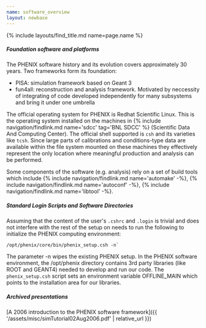 ```yaml
---
name: software_overview
layout: newbase
---
```

{% include layouts/find_title.md name=page.name %}

##### Foundation software and platforms
The PHENIX software history and its evolution covers approximately 30 years. Two frameworks form its foundation:
* PISA: simulation framework based on Geant 3
* fun4all: reconstruction and analysis framework. Motivated by neccessity of integrating of code developed independently for many subsystems and bring it under one umbrella

The official  operating system for PHENIX is Redhat Scientific Linux. This is the operating system installed on the machines in {% include navigation/findlink.md name='sdcc' tag='BNL SDCC' %} (Scientific Data And Computing Center). The official shell supported is `csh` and its varieties like `tcsh`. Since large parts of calibrations and conditions-type data are available within the file system mounted on these machines they effectively represent the only location where meaningful production and analysis can be performed.

Some components of the software (e.g. analysis) rely on a set of build tools which include 
{% include navigation/findlink.md name='automake' -%},
{% include navigation/findlink.md name='autoconf' -%},
{% include navigation/findlink.md name='libtool' -%}.

##### Standard Login Scripts and Software Directories
Assuming that the content of the user's `.cshrc` and `.login` is trivial and does not interfere with the rest of the setup on needs to run the following to initialize the PHENIX computing environment:
```
/opt/phenix/core/bin/phenix_setup.csh -n`
```
The parameter -n wipes the existing PHENIX setup. In the PHENIX software environment, the /opt/phenix directory contains 3rd party libraries (like ROOT and GEANT4) needed to develop and run our code. The `phenix_setup.csh` script sets an environment variable OFFLINE_MAIN which points to the installation area for our libraries. 

##### Archived presentations
[A 2006 introduction to the PHENIX software framework]({{ '/assets/misc/simTutorial02Aug2006.pdf' | relative_url }})


